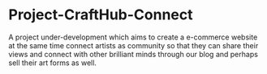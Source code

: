 # Project-CraftHub-Connect
A project under-development which aims to create a e-commerce website at the same time connect artists as community so that they can share their views and connect with other brilliant minds through our blog and perhaps sell their art forms as well.

